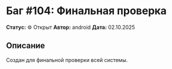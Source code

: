 # Баг #104: Финальная проверка



**Статус:** ⚙️ Открыт
**Автор:** android
**Дата:** 02.10.2025

## Описание


Создан для финальной проверки всей системы.
